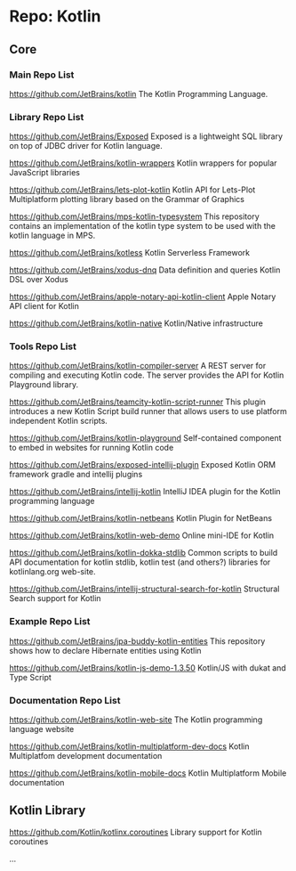 # Repo: Kotlin

## Core

### Main Repo List

https://github.com/JetBrains/kotlin
The Kotlin Programming Language.

### Library Repo List

https://github.com/JetBrains/Exposed
Exposed is a lightweight SQL library on top of JDBC driver for Kotlin language.

https://github.com/JetBrains/kotlin-wrappers
Kotlin wrappers for popular JavaScript libraries

https://github.com/JetBrains/lets-plot-kotlin
Kotlin API for Lets-Plot Multiplatform plotting library based on the Grammar of Graphics

https://github.com/JetBrains/mps-kotlin-typesystem
This repository contains an implementation of the kotlin type system to be used with the kotlin language in MPS.

https://github.com/JetBrains/kotless
Kotlin Serverless Framework

https://github.com/JetBrains/xodus-dnq
Data definition and queries Kotlin DSL over Xodus

https://github.com/JetBrains/apple-notary-api-kotlin-client
Apple Notary API client for Kotlin

https://github.com/JetBrains/kotlin-native
Kotlin/Native infrastructure



### Tools Repo List

https://github.com/JetBrains/kotlin-compiler-server
A REST server for compiling and executing Kotlin code. The server provides the API for Kotlin Playground library.

https://github.com/JetBrains/teamcity-kotlin-script-runner
This plugin introduces a new Kotlin Script build runner that allows users to use platform independent Kotlin scripts.

https://github.com/JetBrains/kotlin-playground
Self-contained component to embed in websites for running Kotlin code

https://github.com/JetBrains/exposed-intellij-plugin
Exposed Kotlin ORM framework gradle and intellij plugins

https://github.com/JetBrains/intellij-kotlin
IntelliJ IDEA plugin for the Kotlin programming language

https://github.com/JetBrains/kotlin-netbeans
Kotlin Plugin for NetBeans

https://github.com/JetBrains/kotlin-web-demo
Online mini-IDE for Kotlin

https://github.com/JetBrains/kotlin-dokka-stdlib
Common scripts to build API documentation for kotlin stdlib, kotlin test (and others?) libraries for kotlinlang.org web-site.

https://github.com/JetBrains/intellij-structural-search-for-kotlin
Structural Search support for Kotlin

### Example Repo List

https://github.com/JetBrains/jpa-buddy-kotlin-entities
This repository shows how to declare Hibernate entities using Kotlin

https://github.com/JetBrains/kotlin-js-demo-1.3.50
Kotlin/JS with dukat and Type Script

### Documentation Repo List

https://github.com/JetBrains/kotlin-web-site
The Kotlin programming language website

https://github.com/JetBrains/kotlin-multiplatform-dev-docs
Kotlin Multiplatfom development documentation 

https://github.com/JetBrains/kotlin-mobile-docs
Kotlin Multiplatform Mobile documentation


## Kotlin Library

https://github.com/Kotlin/kotlinx.coroutines
Library support for Kotlin coroutines

...